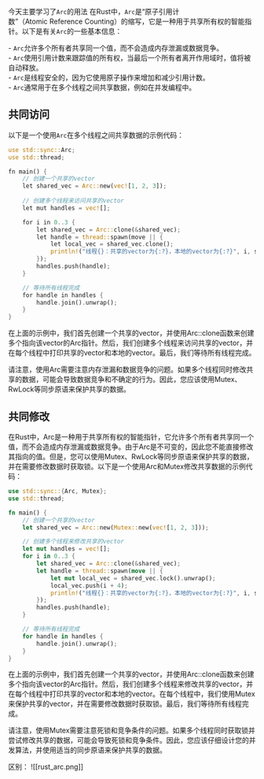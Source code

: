 今天主要学习了`Arc`的用法
在Rust中，`Arc`是“原子引用计数”（Atomic Reference Counting）的缩写，它是一种用于共享所有权的智能指针。以下是有关`Arc`的一些基本信息：  
  
- `Arc`允许多个所有者共享同一个值，而不会造成内存泄漏或数据竞争。  
- `Arc`使用引用计数来跟踪值的所有权，当最后一个所有者离开作用域时，值将被自动释放。  
- `Arc`是线程安全的，因为它使用原子操作来增加和减少引用计数。  
- `Arc`通常用于在多个线程之间共享数据，例如在并发编程中。  

## 共同访问
以下是一个使用`Arc`在多个线程之间共享数据的示例代码：  
```rust
use std::sync::Arc;
use std::thread;

fn main() {
    // 创建一个共享的vector
    let shared_vec = Arc::new(vec![1, 2, 3]);
    
    // 创建多个线程来访问共享的vector
    let mut handles = vec![];

    for i in 0..3 {
        let shared_vec = Arc::clone(&shared_vec);
        let handle = thread::spawn(move || {
            let local_vec = shared_vec.clone();
            println!("线程{}：共享的vector为{:?}，本地的vector为{:?}", i, shared_vec, local_vec);
        });
        handles.push(handle);
    }

    // 等待所有线程完成
    for handle in handles {
        handle.join().unwrap();
    }
}
```
  
在上面的示例中，我们首先创建一个共享的vector，并使用Arc::clone函数来创建多个指向该vector的Arc指针。然后，我们创建多个线程来访问共享的vector，并在每个线程中打印共享的vector和本地的vector。最后，我们等待所有线程完成。  
  
请注意，使用Arc需要注意内存泄漏和数据竞争的问题。如果多个线程同时修改共享的数据，可能会导致数据竞争和不确定的行为。因此，您应该使用Mutex、RwLock等同步原语来保护共享的数据。

## 共同修改

在Rust中，Arc是一种用于共享所有权的智能指针，它允许多个所有者共享同一个值，而不会造成内存泄漏或数据竞争。由于Arc是不可变的，因此您不能直接修改其指向的值。但是，您可以使用Mutex、RwLock等同步原语来保护共享的数据，并在需要修改数据时获取锁。以下是一个使用Arc和Mutex修改共享数据的示例代码：  
```rust
use std::sync::{Arc, Mutex};
use std::thread;

fn main() {
    // 创建一个共享的vector
    let shared_vec = Arc::new(Mutex::new(vec![1, 2, 3]));

    // 创建多个线程来修改共享的vector
    let mut handles = vec![];
    for i in 0..3 {
        let shared_vec = Arc::clone(&shared_vec);
        let handle = thread::spawn(move || {
            let mut local_vec = shared_vec.lock().unwrap();
            local_vec.push(i + 4);
            println!("线程{}：共享的vector为{:?}，本地的vector为{:?}", i, shared_vec, local_vec);
        });
        handles.push(handle);
    }

    // 等待所有线程完成
    for handle in handles {
        handle.join().unwrap();
    }
}
```

在上面的示例中，我们首先创建一个共享的vector，并使用Arc::clone函数来创建多个指向该vector的Arc指针。然后，我们创建多个线程来修改共享的vector，并在每个线程中打印共享的vector和本地的vector。在每个线程中，我们使用Mutex来保护共享的vector，并在需要修改数据时获取锁。最后，我们等待所有线程完成。  

请注意，使用Mutex需要注意死锁和竞争条件的问题。如果多个线程同时获取锁并尝试修改共享的数据，可能会导致死锁和竞争条件。因此，您应该仔细设计您的并发算法，并使用适当的同步原语来保护共享的数据。

区别：
![[rust_arc.png]]
